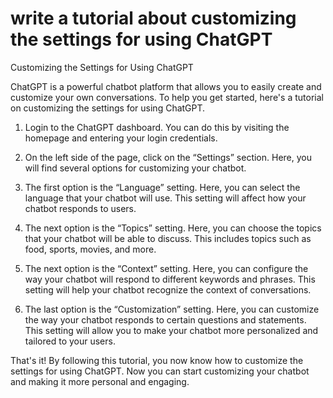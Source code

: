 # write a tutorial about customizing the settings for using ChatGPT

Customizing the Settings for Using ChatGPT

ChatGPT is a powerful chatbot platform that allows you to easily create and customize your own conversations. To help you get started, here's a tutorial on customizing the settings for using ChatGPT.

1. Login to the ChatGPT dashboard. You can do this by visiting the homepage and entering your login credentials.

2. On the left side of the page, click on the “Settings” section. Here, you will find several options for customizing your chatbot.

3. The first option is the “Language” setting. Here, you can select the language that your chatbot will use. This setting will affect how your chatbot responds to users.

4. The next option is the “Topics” setting. Here, you can choose the topics that your chatbot will be able to discuss. This includes topics such as food, sports, movies, and more.

5. The next option is the “Context” setting. Here, you can configure the way your chatbot will respond to different keywords and phrases. This setting will help your chatbot recognize the context of conversations.

6. The last option is the “Customization” setting. Here, you can customize the way your chatbot responds to certain questions and statements. This setting will allow you to make your chatbot more personalized and tailored to your users.

That's it! By following this tutorial, you now know how to customize the settings for using ChatGPT. Now you can start customizing your chatbot and making it more personal and engaging.
